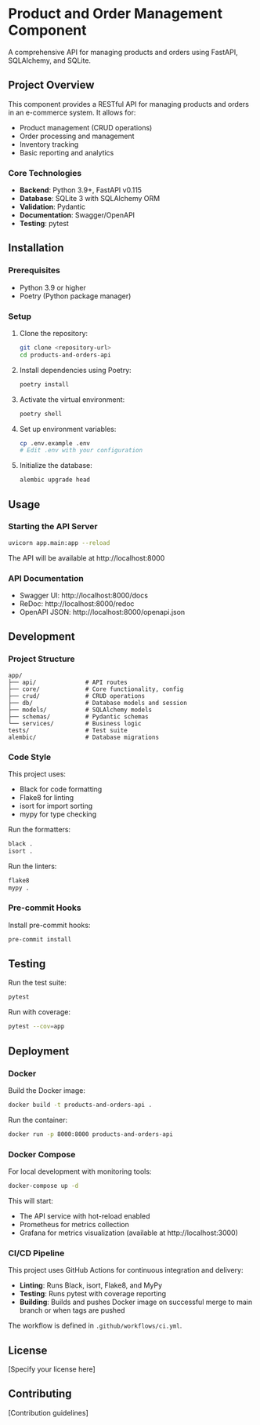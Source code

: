 # Product and Order Management Component

A comprehensive API for managing products and orders using FastAPI, SQLAlchemy, and SQLite.

## Project Overview

This component provides a RESTful API for managing products and orders in an e-commerce system. It allows for:

- Product management (CRUD operations)
- Order processing and management
- Inventory tracking
- Basic reporting and analytics

### Core Technologies

- **Backend**: Python 3.9+, FastAPI v0.115
- **Database**: SQLite 3 with SQLAlchemy ORM
- **Validation**: Pydantic
- **Documentation**: Swagger/OpenAPI
- **Testing**: pytest

## Installation

### Prerequisites

- Python 3.9 or higher
- Poetry (Python package manager)

### Setup

1. Clone the repository:
   ```bash
   git clone <repository-url>
   cd products-and-orders-api
   ```

2. Install dependencies using Poetry:
   ```bash
   poetry install
   ```

3. Activate the virtual environment:
   ```bash
   poetry shell
   ```

4. Set up environment variables:
   ```bash
   cp .env.example .env
   # Edit .env with your configuration
   ```

5. Initialize the database:
   ```bash
   alembic upgrade head
   ```

## Usage

### Starting the API Server

```bash
uvicorn app.main:app --reload
```

The API will be available at http://localhost:8000

### API Documentation

- Swagger UI: http://localhost:8000/docs
- ReDoc: http://localhost:8000/redoc
- OpenAPI JSON: http://localhost:8000/openapi.json

## Development

### Project Structure

```
app/
├── api/              # API routes
├── core/             # Core functionality, config
├── crud/             # CRUD operations
├── db/               # Database models and session
├── models/           # SQLAlchemy models
├── schemas/          # Pydantic schemas
└── services/         # Business logic
tests/                # Test suite
alembic/              # Database migrations
```

### Code Style

This project uses:
- Black for code formatting
- Flake8 for linting
- isort for import sorting
- mypy for type checking

Run the formatters:
```bash
black .
isort .
```

Run the linters:
```bash
flake8
mypy .
```

### Pre-commit Hooks

Install pre-commit hooks:
```bash
pre-commit install
```

## Testing

Run the test suite:
```bash
pytest
```

Run with coverage:
```bash
pytest --cov=app
```

## Deployment

### Docker

Build the Docker image:
```bash
docker build -t products-and-orders-api .
```

Run the container:
```bash
docker run -p 8000:8000 products-and-orders-api
```

### Docker Compose

For local development with monitoring tools:

```bash
docker-compose up -d
```

This will start:
- The API service with hot-reload enabled
- Prometheus for metrics collection
- Grafana for metrics visualization (available at http://localhost:3000)

### CI/CD Pipeline

This project uses GitHub Actions for continuous integration and delivery:

- **Linting**: Runs Black, isort, Flake8, and MyPy
- **Testing**: Runs pytest with coverage reporting
- **Building**: Builds and pushes Docker image on successful merge to main branch or when tags are pushed

The workflow is defined in `.github/workflows/ci.yml`.

## License

[Specify your license here]

## Contributing

[Contribution guidelines]
